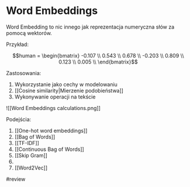 # Word Embeddings

Word Embedding to nic innego jak reprezentacja numeryczna słów za pomocą wektorów.

Przykład:

$$human = \begin{bmatrix} -0.107 \\ 0.543 \\ 0.678 \\ -0.203 \\ 0.809 \\ 0.123 \\ 0.005 \\ \end{bmatrix}$$

Zastosowania:

1. Wykorzystanie jako cechy w modelowaniu
2. [[Cosine similarity|Mierzenie podobieństwa]]
3. Wykonywanie operacji na tekście

![[Word Embeddings calculations.png]]

Podejścia:

1. [[One-hot word embeddings]]
2. [[Bag of Words]]
3. [[TF-IDF]]
4. [[Continuous Bag of Words]]
5. [[Skip Gram]]
6. 
7. [[Word2Vec]]

#review